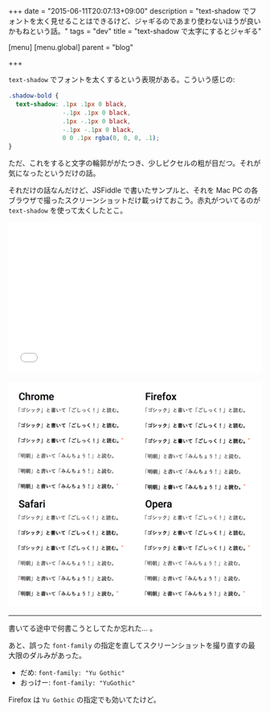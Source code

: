 +++
date = "2015-06-11T20:07:13+09:00"
description = "text-shadow でフォントを太く見せることはできるけど、ジャギるのであまり使わないほうが良いかもねという話。"
tags = "dev"
title = "text-shadow で太字にするとジャギる"

[menu]
  [menu.global]
    parent = "blog"

+++

`text-shadow` でフォントを太くするという表現がある。こういう感じの:

```css
.shadow-bold {
  text-shadow: .1px .1px 0 black,
               -.1px .1px 0 black,
               .1px -.1px 0 black,
               -.1px -.1px 0 black,
               0 0 .1px rgba(0, 0, 0, .1);
}
```

ただ、これをすると文字の輪郭ががたつき、少しピクセルの粗が目だつ。それが気になったというだけの話。

それだけの話なんだけど、JSFiddle で書いたサンプルと、それを Mac PC の各ブラウザで撮ったスクリーンショットだけ載っけておこう。赤丸がついてるのが `text-shadow` を使って太くしたとこ。

<iframe width="100%" height="300" src="//jsfiddle.net/thleap/tnrsw5un/4/embedded/result%2Ccss/" allowfullscreen="allowfullscreen" frameborder="0"></iframe>

![](/images/blog/font-bold-by-text-shadow/shots.png)

---

書いてる途中で何書こうとしてたか忘れた... 。

あと、誤った `font-family` の指定を直してスクリーンショットを撮り直すの最大限のダルみがあった。

- だめ: `font-family: "Yu Gothic"`
- おっけー: `font-family: "YuGothic"`

Firefox は `Yu Gothic` の指定でも効いてたけど。
